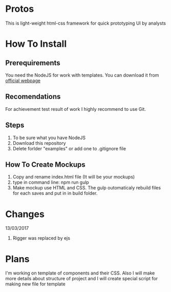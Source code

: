 # Protos
This is light-weight html-css framework for quick prototyping UI by analysts

# How To Install
## Prerequirements
You need the NodeJS for work with templates. You can download it from [official webpage](https://nodejs.org/en/)

## Recomendations
For achievement test result of work I highly recommend to use Git.

## Steps
1. To be sure what you have NodeJS
1. Download this repository
1. Delete forlder "examples" or add one to .gitignore file

## How To Create Mockups
1. Copy and rename index.html file (It will be your mockups)
1. type in command line: npm run gulp
1. Make mockup use HTML and CSS. The gulp outomaticaly rebuild files for each saves and put in in build folder.

# Changes
13/03/2017
1. Rigger was replaced by ejs

# Plans
I'm working on template of components and their CSS. Also I will make more details about structure of project and I will create special script for making new file for template
